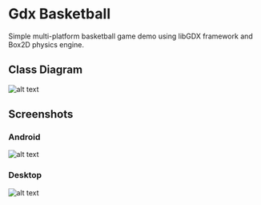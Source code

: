 # Gdx Basketball
Simple multi-platform basketball game demo using libGDX framework and Box2D physics engine.

## Class Diagram
![alt text](https://i.imgur.com/UopN1Vi.png)

## Screenshots

### Android
![alt text](https://i.imgur.com/Dv0ccFF.jpg)

### Desktop
![alt text](https://i.imgur.com/Vn5gPWs.png)
